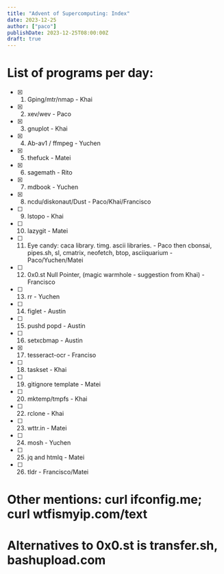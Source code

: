 ```yaml
---
title: "Advent of Supercomputing: Index"
date: 2023-12-25
author: ["paco"]
publishDate: 2023-12-25T08:00:00Z
draft: true 
---
```


# List of programs per day:

- [x] 1. Gping/mtr/nmap - Khai
- [x] 2. xev/wev  - Paco
- [x] 3. gnuplot - Khai
- [x] 4. Ab-av1 / ffmpeg - Yuchen
- [x] 5. thefuck - Matei
- [x] 6. sagemath - Rito
- [x] 7. mdbook - Yuchen
- [x] 8. ncdu/diskonaut/Dust - Paco/Khai/Francisco
- [ ] 9. lstopo - Khai
- [ ] 10. lazygit - Matei
- [ ] 11. Eye candy: caca library. timg. ascii libraries. - Paco then cbonsai, pipes.sh, sl, cmatrix, neofetch, btop, asciiquarium - Paco/Yuchen/Matei
- [ ] 12. 0x0.st Null Pointer, (magic warmhole - suggestion from Khai) - Francisco
- [ ] 13. rr - Yuchen
- [ ] 14. figlet - Austin
- [ ] 15. pushd popd - Austin
- [ ] 16. setxcbmap - Austin
- [x] 17. tesseract-ocr - Franciso
- [ ] 18. taskset - Khai
- [ ] 19. gitignore template - Matei
- [ ] 20. mktemp/tmpfs - Khai
- [ ] 22. rclone - Khai
- [ ] 23. wttr.in - Matei
- [ ] 24. mosh - Yuchen
- [ ] 25. jq and htmlq - Matei
- [ ] 26. tldr - Francisco/Matei

# Other mentions: curl ifconfig.me; curl wtfismyip.com/text
# Alternatives to 0x0.st is transfer.sh, bashupload.com
